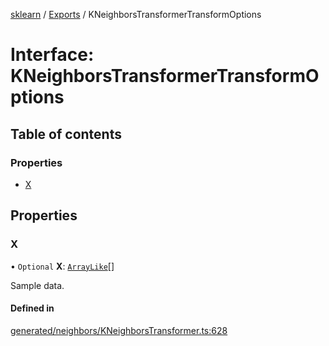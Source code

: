 [sklearn](../readme.md) / [Exports](../modules.md) / KNeighborsTransformerTransformOptions

# Interface: KNeighborsTransformerTransformOptions

## Table of contents

### Properties

- [X](KNeighborsTransformerTransformOptions.md#x)

## Properties

### X

• `Optional` **X**: [`ArrayLike`](../modules.md#arraylike)[]

Sample data.

#### Defined in

[generated/neighbors/KNeighborsTransformer.ts:628](https://github.com/transitive-bullshit/scikit-learn-ts/blob/367336a/packages/sklearn/src/generated/neighbors/KNeighborsTransformer.ts#L628)
